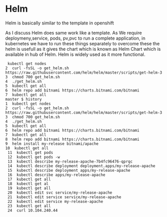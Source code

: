 # Helm
Helm is basically similar to the template in openshift


As I discuss Helm does same work like a template.
As We require deploymeny,service, pods, pv,pvc to run a complete application, in kubernetes we have to run these things separately
to overcome these the helm is usefull as it gives the chart which is known as Helm Chart which is available in hub of Helm.
Helm is widely used as it more functional.
  
     kubectl get nodes
    2  curl -fsSL -o get_helm.sh https://raw.githubusercontent.com/helm/helm/master/scripts/get-helm-3
    3  chmod 700 get_helm.sh
    4  ./get_helm.sh
    5  kubectl get all
    6  helm repo add bitnami https://charts.bitnami.com/bitnami
    7  kubectl get all
    master $ history
    1  kubectl get nodes
    2  curl -fsSL -o get_helm.sh https://raw.githubusercontent.com/helm/helm/master/scripts/get-helm-3
    3  chmod 700 get_helm.sh
    4  ./get_helm.sh
    5  kubectl get all
    6  helm repo add bitnami https://charts.bitnami.com/bitnami
    7  kubectl get all
    8  helm repo add bitnami https://charts.bitnami.com/bitnami
    9  helm install my-release bitnami/apache
    10  kubectl get all
     11  kubectl get pods
     12  kubectl get pods -w
     13  kubectl describe my-release-apache-7b4fc96476-qprqc
     14  kubectl describe deployment deployment.apps/my-release-apache
     15  kubectl describe deployment apps/my-release-apache
     16  kubectl describe apps/my-release-apache
     17  kubectl get all
     18  kubectl get al
     19  kubectl get all
     20  kubectl edit svc service/my-release-apache
     21  kubectl edit service service/my-release-apache
     22  kubectl edit service my-release-apache
     23  kubectl get all
     24  curl 10.104.240.44
